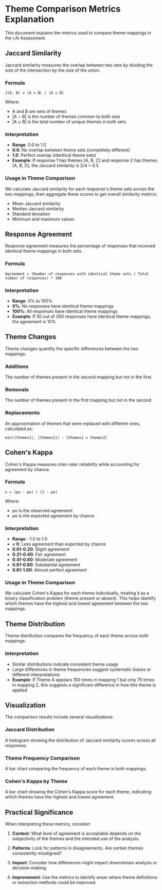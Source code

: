# Theme Comparison Metrics Explanation

This document explains the metrics used to compare theme mappings in the i.AI Assessment.

## Jaccard Similarity

Jaccard similarity measures the overlap between two sets by dividing the size of the intersection by the size of the union.

### Formula
```
J(A, B) = |A ∩ B| / |A ∪ B|
```

Where:
- A and B are sets of themes
- |A ∩ B| is the number of themes common to both sets
- |A ∪ B| is the total number of unique themes in both sets

### Interpretation
- **Range**: 0.0 to 1.0
- **0.0**: No overlap between theme sets (completely different)
- **1.0**: Perfect overlap (identical theme sets)
- **Example**: If response 1 has themes [A, B, C] and response 2 has themes [A, B, D], the Jaccard similarity is 2/4 = 0.5

### Usage in Theme Comparison
We calculate Jaccard similarity for each response's theme sets across the two mappings, then aggregate these scores to get overall similarity metrics:
- Mean Jaccard similarity
- Median Jaccard similarity
- Standard deviation
- Minimum and maximum values

## Response Agreement

Response agreement measures the percentage of responses that received identical theme mappings in both sets.

### Formula
```
Agreement = (Number of responses with identical theme sets / Total number of responses) * 100
```

### Interpretation
- **Range**: 0% to 100%
- **0%**: No responses have identical theme mappings
- **100%**: All responses have identical theme mappings
- **Example**: If 30 out of 300 responses have identical theme mappings, the agreement is 10%

## Theme Changes

Theme changes quantify the specific differences between the two mappings:

### Additions
The number of themes present in the second mapping but not in the first.

### Removals
The number of themes present in the first mapping but not in the second.

### Replacements
An approximation of themes that were replaced with different ones, calculated as:
```
min(|themes1|, |themes2|) - |themes1 ∩ themes2|
```

## Cohen's Kappa

Cohen's Kappa measures inter-rater reliability while accounting for agreement by chance.

### Formula
```
κ = (po - pe) / (1 - pe)
```

Where:
- po is the observed agreement
- pe is the expected agreement by chance

### Interpretation
- **Range**: -1.0 to 1.0
- **< 0**: Less agreement than expected by chance
- **0.01-0.20**: Slight agreement
- **0.21-0.40**: Fair agreement
- **0.41-0.60**: Moderate agreement
- **0.61-0.80**: Substantial agreement
- **0.81-1.00**: Almost perfect agreement

### Usage in Theme Comparison
We calculate Cohen's Kappa for each theme individually, treating it as a binary classification problem (theme present or absent). This helps identify which themes have the highest and lowest agreement between the two mappings.

## Theme Distribution

Theme distribution compares the frequency of each theme across both mappings.

### Interpretation
- Similar distributions indicate consistent theme usage
- Large differences in theme frequencies suggest systematic biases or different interpretations
- **Example**: If Theme A appears 150 times in mapping 1 but only 75 times in mapping 2, this suggests a significant difference in how this theme is applied

## Visualization

The comparison results include several visualizations:

### Jaccard Distribution
A histogram showing the distribution of Jaccard similarity scores across all responses.

### Theme Frequency Comparison
A bar chart comparing the frequency of each theme in both mappings.

### Cohen's Kappa by Theme
A bar chart showing the Cohen's Kappa score for each theme, indicating which themes have the highest and lowest agreement.

## Practical Significance

When interpreting these metrics, consider:

1. **Context**: What level of agreement is acceptable depends on the subjectivity of the themes and the intended use of the analysis.

2. **Patterns**: Look for patterns in disagreements. Are certain themes consistently misaligned?

3. **Impact**: Consider how differences might impact downstream analysis or decision-making.

4. **Improvement**: Use the metrics to identify areas where theme definitions or extraction methods could be improved.
